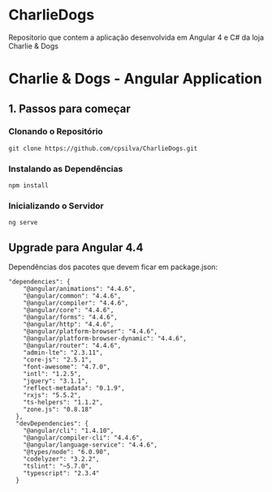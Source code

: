 # CharlieDogs
Repositorio que contem a aplicação desenvolvida em Angular 4 e C# da loja Charlie &amp; Dogs

# Charlie & Dogs - Angular Application

## 1. Passos para começar

### Clonando o Repositório

`git clone https://github.com/cpsilva/CharlieDogs.git`

### Instalando as Dependências

`npm install`

### Inicializando o Servidor

`ng serve`

## Upgrade para Angular 4.4

Dependências dos pacotes que devem ficar em package.json:

```
"dependencies": {
    "@angular/animations": "4.4.6",
    "@angular/common": "4.4.6",
    "@angular/compiler": "4.4.6",
    "@angular/core": "4.4.6",
    "@angular/forms": "4.4.6",
    "@angular/http": "4.4.6",
    "@angular/platform-browser": "4.4.6",
    "@angular/platform-browser-dynamic": "4.4.6",
    "@angular/router": "4.4.6",
    "admin-lte": "2.3.11",
    "core-js": "2.5.1",
    "font-awesome": "4.7.0",
    "intl": "1.2.5",
    "jquery": "3.1.1",
    "reflect-metadata": "0.1.9",
    "rxjs": "5.5.2",
    "ts-helpers": "1.1.2",
    "zone.js": "0.8.18"
  },
  "devDependencies": {
    "@angular/cli": "1.4.10",
    "@angular/compiler-cli": "4.4.6",
    "@angular/language-service": "4.4.6",
    "@types/node": "6.0.90",
    "codelyzer": "3.2.2",
    "tslint": "~5.7.0",
    "typescript": "2.3.4"
  }
```

